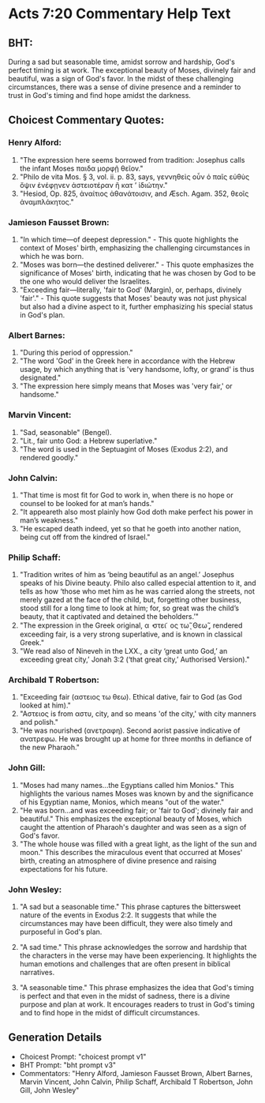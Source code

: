 # Acts 7:20 Commentary Help Text

## BHT:
During a sad but seasonable time, amidst sorrow and hardship, God's perfect timing is at work. The exceptional beauty of Moses, divinely fair and beautiful, was a sign of God's favor. In the midst of these challenging circumstances, there was a sense of divine presence and a reminder to trust in God's timing and find hope amidst the darkness.

## Choicest Commentary Quotes:
### Henry Alford:
1. "The expression here seems borrowed from tradition: Josephus calls the infant Moses παιδα μορφῇ θεῖον." 
2. "Philo de vita Mos. § 3, vol. ii. p. 83, says, γεννηθεὶς οὖν ὁ παῖς εὐθὺς ὄψιν ἐνέφῃνεν ἀστειοτέραν ἢ κατ ʼ ἰδιώτην." 
3. "Hesiod, Op. 825, ἀναίτιος ἀθανάτοισιν, and Æsch. Agam. 352, θεοῖς ἀναμπλάκητος."

### Jamieson Fausset Brown:
1. "In which time—of deepest depression." - This quote highlights the context of Moses' birth, emphasizing the challenging circumstances in which he was born.
2. "Moses was born—the destined deliverer." - This quote emphasizes the significance of Moses' birth, indicating that he was chosen by God to be the one who would deliver the Israelites.
3. "Exceeding fair—literally, 'fair to God' (Margin), or, perhaps, divinely 'fair'." - This quote suggests that Moses' beauty was not just physical but also had a divine aspect to it, further emphasizing his special status in God's plan.

### Albert Barnes:
1. "During this period of oppression."
2. "The word 'God' in the Greek here in accordance with the Hebrew usage, by which anything that is 'very handsome, lofty, or grand' is thus designated."
3. "The expression here simply means that Moses was 'very fair,' or handsome."

### Marvin Vincent:
1. "Sad, seasonable" (Bengel).
2. "Lit., fair unto God: a Hebrew superlative."
3. "The word is used in the Septuagint of Moses (Exodus 2:2), and rendered goodly."

### John Calvin:
1. "That time is most fit for God to work in, when there is no hope or counsel to be looked for at man’s hands."
2. "It appeareth also most plainly how God doth make perfect his power in man’s weakness."
3. "He escaped death indeed, yet so that he goeth into another nation, being cut off from the kindred of Israel."

### Philip Schaff:
1. "Tradition writes of him as ‘being beautiful as an angel.’ Josephus speaks of his Divine beauty. Philo also called especial attention to it, and tells as how ‘those who met him as he was carried along the streets, not merely gazed at the face of the child, but, forgetting other business, stood still for a long time to look at him; for, so great was the child’s beauty, that it captivated and detained the beholders.’"
2. "The expression in the Greek original, α ̓ στει ͂ ος τω ͂ͅ Θεω ͂ͅ, rendered exceeding fair, is a very strong superlative, and is known in classical Greek."
3. "We read also of Nineveh in the LXX., a city ‘great unto God,’ an exceeding great city,’ Jonah 3:2 (‘that great city,’ Authorised Version)."

### Archibald T Robertson:
1. "Exceeding fair (αστειος τω θεω). Ethical dative, fair to God (as God looked at him)."
2. "Αστειος is from αστυ, city, and so means 'of the city,' with city manners and polish."
3. "He was nourished (ανετραφη). Second aorist passive indicative of ανατρεφω. He was brought up at home for three months in defiance of the new Pharaoh."

### John Gill:
1. "Moses had many names...the Egyptians called him Monios." This highlights the various names Moses was known by and the significance of his Egyptian name, Monios, which means "out of the water."
2. "He was born...and was exceeding fair; or 'fair to God'; divinely fair and beautiful." This emphasizes the exceptional beauty of Moses, which caught the attention of Pharaoh's daughter and was seen as a sign of God's favor.
3. "The whole house was filled with a great light, as the light of the sun and moon." This describes the miraculous event that occurred at Moses' birth, creating an atmosphere of divine presence and raising expectations for his future.

### John Wesley:
1. "A sad but a seasonable time." This phrase captures the bittersweet nature of the events in Exodus 2:2. It suggests that while the circumstances may have been difficult, they were also timely and purposeful in God's plan.

2. "A sad time." This phrase acknowledges the sorrow and hardship that the characters in the verse may have been experiencing. It highlights the human emotions and challenges that are often present in biblical narratives.

3. "A seasonable time." This phrase emphasizes the idea that God's timing is perfect and that even in the midst of sadness, there is a divine purpose and plan at work. It encourages readers to trust in God's timing and to find hope in the midst of difficult circumstances.


## Generation Details
- Choicest Prompt: "choicest prompt v1"
- BHT Prompt: "bht prompt v3"
- Commentators: "Henry Alford, Jamieson Fausset Brown, Albert Barnes, Marvin Vincent, John Calvin, Philip Schaff, Archibald T Robertson, John Gill, John Wesley"
